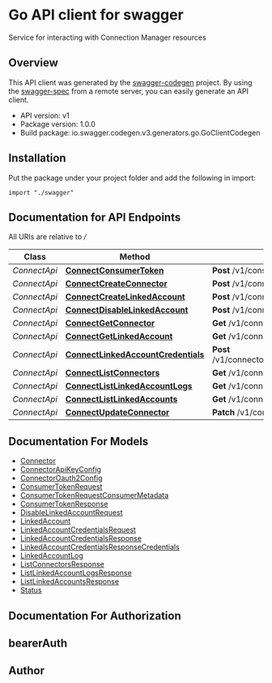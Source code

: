 # Go API client for swagger

Service for interacting with Connection Manager resources

## Overview
This API client was generated by the [swagger-codegen](https://github.com/swagger-api/swagger-codegen) project.  By using the [swagger-spec](https://github.com/swagger-api/swagger-spec) from a remote server, you can easily generate an API client.

- API version: v1
- Package version: 1.0.0
- Build package: io.swagger.codegen.v3.generators.go.GoClientCodegen

## Installation
Put the package under your project folder and add the following in import:
```golang
import "./swagger"
```

## Documentation for API Endpoints

All URIs are relative to */*

Class | Method | HTTP request | Description
------------ | ------------- | ------------- | -------------
*ConnectApi* | [**ConnectConsumerToken**](docs/ConnectApi.md#connectconsumertoken) | **Post** /v1/consumers:consumerToken | Consumer Token
*ConnectApi* | [**ConnectCreateConnector**](docs/ConnectApi.md#connectcreateconnector) | **Post** /v1/connectors | Create connector
*ConnectApi* | [**ConnectCreateLinkedAccount**](docs/ConnectApi.md#connectcreatelinkedaccount) | **Post** /v1/connectors/{connector}/linkedaccounts | Create LinkedAccount
*ConnectApi* | [**ConnectDisableLinkedAccount**](docs/ConnectApi.md#connectdisablelinkedaccount) | **Post** /v1/connectors/{connector}/linkedaccounts/{linkedaccount}:disable | DisableLinkedAccount
*ConnectApi* | [**ConnectGetConnector**](docs/ConnectApi.md#connectgetconnector) | **Get** /v1/connectors/{connector} | Get Connector
*ConnectApi* | [**ConnectGetLinkedAccount**](docs/ConnectApi.md#connectgetlinkedaccount) | **Get** /v1/connectors/{connector}/linkedaccounts/{linkedaccount} | Get LinkedAccount
*ConnectApi* | [**ConnectLinkedAccountCredentials**](docs/ConnectApi.md#connectlinkedaccountcredentials) | **Post** /v1/connectors/{connector}/linkedaccounts/{linkedaccount}:linkedAccountCredentials | LinkedAccount Credentials
*ConnectApi* | [**ConnectListConnectors**](docs/ConnectApi.md#connectlistconnectors) | **Get** /v1/connectors | List Connectors
*ConnectApi* | [**ConnectListLinkedAccountLogs**](docs/ConnectApi.md#connectlistlinkedaccountlogs) | **Get** /v1/connectors/{connector}/linkedaccounts/{linkedaccount}/linkedaccountlogs | ListLinkedAccountLogs
*ConnectApi* | [**ConnectListLinkedAccounts**](docs/ConnectApi.md#connectlistlinkedaccounts) | **Get** /v1/connectors/{connector}/linkedaccounts | List LinkedAccounts
*ConnectApi* | [**ConnectUpdateConnector**](docs/ConnectApi.md#connectupdateconnector) | **Patch** /v1/connectors/{connector} | Update Connector

## Documentation For Models

 - [Connector](docs/Connector.md)
 - [ConnectorApiKeyConfig](docs/ConnectorApiKeyConfig.md)
 - [ConnectorOauth2Config](docs/ConnectorOauth2Config.md)
 - [ConsumerTokenRequest](docs/ConsumerTokenRequest.md)
 - [ConsumerTokenRequestConsumerMetadata](docs/ConsumerTokenRequestConsumerMetadata.md)
 - [ConsumerTokenResponse](docs/ConsumerTokenResponse.md)
 - [DisableLinkedAccountRequest](docs/DisableLinkedAccountRequest.md)
 - [LinkedAccount](docs/LinkedAccount.md)
 - [LinkedAccountCredentialsRequest](docs/LinkedAccountCredentialsRequest.md)
 - [LinkedAccountCredentialsResponse](docs/LinkedAccountCredentialsResponse.md)
 - [LinkedAccountCredentialsResponseCredentials](docs/LinkedAccountCredentialsResponseCredentials.md)
 - [LinkedAccountLog](docs/LinkedAccountLog.md)
 - [ListConnectorsResponse](docs/ListConnectorsResponse.md)
 - [ListLinkedAccountLogsResponse](docs/ListLinkedAccountLogsResponse.md)
 - [ListLinkedAccountsResponse](docs/ListLinkedAccountsResponse.md)
 - [Status](docs/Status.md)

## Documentation For Authorization

## bearerAuth

## Author


